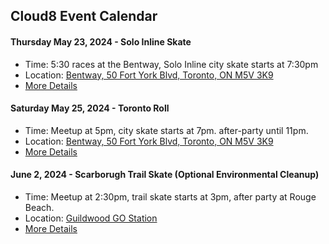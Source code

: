 ## Cloud8 Event Calendar

#### Thursday May 23, 2024 - Solo Inline Skate

- Time: 5:30 races at the Bentway, Solo Inline city skate starts at 7:30pm
- Location: <a href="https://maps.app.goo.gl/kTC4r7oZL8nwevrTA" target="_blank">Bentway, 50 Fort York Blvd, Toronto, ON M5V 3K9</a>
- <a href="https://www.instagram.com/p/C6wnqDuxVxL/" target="_blank">More Details</a>

#### Saturday May 25, 2024 - Toronto Roll

- Time: Meetup at 5pm, city skate starts at 7pm. after-party until 11pm.
- Location: <a href="https://maps.app.goo.gl/kTC4r7oZL8nwevrTA" target="_blank">Bentway, 50 Fort York Blvd, Toronto, ON M5V 3K9</a>
- <a href="https://www.instagram.com/p/C7Fe6ihxq9Y/" target="_blank">More Details</a>

#### June 2, 2024 - Scarborugh Trail Skate (Optional Environmental Cleanup)

- Time: Meetup at 2:30pm, trail skate starts at 3pm, after party at Rouge Beach.
- Location: <a href="https://maps.app.goo.gl/kEA83TmwwiSvoB3X6" target="_blank">Guildwood GO Station</a>
- <a href="https://www.instagram.com/p/C6m7--1xrsD/" target="_blank">More Details</a>

